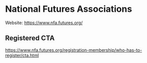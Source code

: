 # National Futures Associations
Website: https://www.nfa.futures.org/

## Registered CTA
https://www.nfa.futures.org/registration-membership/who-has-to-register/cta.html
